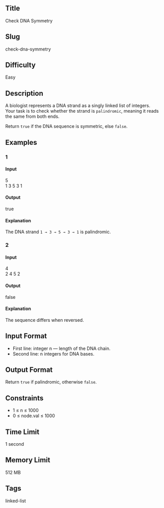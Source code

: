 ## Title  
Check DNA Symmetry  

## Slug  
check-dna-symmetry  

## Difficulty  
Easy  

## Description  

A biologist represents a DNA strand as a singly linked list of integers.  
Your task is to check whether the strand is `palindromic`, meaning it reads the same from both ends.  

Return `true` if the DNA sequence is symmetric, else `false`.  

## Examples  

### 1  

#### Input  
5  
1 3 5 3 1  

#### Output  
true  

#### Explanation  
The DNA strand `1 → 3 → 5 → 3 → 1` is palindromic.  

### 2  

#### Input  
4  
2 4 5 2  

#### Output  
false  

#### Explanation  
The sequence differs when reversed.  

## Input Format  
- First line: integer n — length of the DNA chain.  
- Second line: n integers for DNA bases.  

## Output Format  
Return `true` if palindromic, otherwise `false`.  

## Constraints  
- 1 ≤ n ≤ 1000  
- 0 ≤ node.val ≤ 1000  

## Time Limit  
1 second  

## Memory Limit  
512 MB  

## Tags  
linked-list
